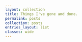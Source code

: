 ```yaml
---
layout: collection
title: Things I've gone and done.
permalink: posts
collection: posts
entries_layout: list
classes: wide
---
```


